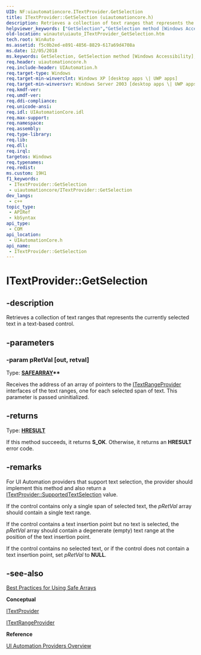 ```yaml
---
UID: NF:uiautomationcore.ITextProvider.GetSelection
title: ITextProvider::GetSelection (uiautomationcore.h)
description: Retrieves a collection of text ranges that represents the currently selected text in a text-based control.
helpviewer_keywords: ["GetSelection","GetSelection method [Windows Accessibility]","GetSelection method [Windows Accessibility]","ITextProvider interface","ITextProvider interface [Windows Accessibility]","GetSelection method","ITextProvider.GetSelection","ITextProvider::GetSelection","uiauto.uiauto_ITextProvider_GetSelection","uiauto_ITextProvider_GetSelection","uiautomationcore/ITextProvider::GetSelection","winauto.uiauto_ITextProvider_GetSelection"]
old-location: winauto\uiauto_ITextProvider_GetSelection.htm
tech.root: WinAuto
ms.assetid: f5c0b2ed-e891-4856-8829-617a69d4708a
ms.date: 12/05/2018
ms.keywords: GetSelection, GetSelection method [Windows Accessibility], GetSelection method [Windows Accessibility],ITextProvider interface, ITextProvider interface [Windows Accessibility],GetSelection method, ITextProvider.GetSelection, ITextProvider::GetSelection, uiauto.uiauto_ITextProvider_GetSelection, uiauto_ITextProvider_GetSelection, uiautomationcore/ITextProvider::GetSelection, winauto.uiauto_ITextProvider_GetSelection
req.header: uiautomationcore.h
req.include-header: UIAutomation.h
req.target-type: Windows
req.target-min-winverclnt: Windows XP [desktop apps \| UWP apps]
req.target-min-winversvr: Windows Server 2003 [desktop apps \| UWP apps]
req.kmdf-ver: 
req.umdf-ver: 
req.ddi-compliance: 
req.unicode-ansi: 
req.idl: UIAutomationCore.idl
req.max-support: 
req.namespace: 
req.assembly: 
req.type-library: 
req.lib: 
req.dll: 
req.irql: 
targetos: Windows
req.typenames: 
req.redist: 
ms.custom: 19H1
f1_keywords:
 - ITextProvider::GetSelection
 - uiautomationcore/ITextProvider::GetSelection
dev_langs:
 - c++
topic_type:
 - APIRef
 - kbSyntax
api_type:
 - COM
api_location:
 - UIAutomationCore.h
api_name:
 - ITextProvider::GetSelection
---
```


# ITextProvider::GetSelection


## -description

Retrieves a collection of text ranges that represents the currently selected text in a text-based control.

## -parameters

### -param pRetVal [out, retval]

Type: <b><a href="/windows/win32/api/oaidl/ns-oaidl-safearray">SAFEARRAY</a>**</b>

Receives the address of an array of pointers to the <a href="/windows/desktop/api/uiautomationcore/nn-uiautomationcore-itextrangeprovider">ITextRangeProvider</a> interfaces of the text ranges,
				one for each selected span of text. This parameter is passed uninitialized.

## -returns

Type: <b><a href="/windows/desktop/WinProg/windows-data-types">HRESULT</a></b>

If this method succeeds, it returns <b xmlns:loc="http://microsoft.com/wdcml/l10n">S_OK</b>. Otherwise, it returns an <b xmlns:loc="http://microsoft.com/wdcml/l10n">HRESULT</b> error code.

## -remarks

For UI Automation providers that support text selection, 
        the provider should implement this method and also return a <a href="/windows/desktop/api/uiautomationcore/nf-uiautomationcore-itextprovider-get_supportedtextselection">ITextProvider::SupportedTextSelection</a> value.
        

If the control contains only a single span of selected text, the <i>pRetVal</i> array should contain a single text range. 

If the control contains a text insertion point but no text is selected,  the <i>pRetVal</i> array should contain a degenerate (empty) text range at the position of the text insertion point.

 If the control contains no selected text, or if the control does not contain a text insertion point, set <i>pRetVal</i> to <b>NULL</b>.

## -see-also

<a href="/windows/desktop/WinAuto/uiauto-workingwithsafearrays">Best Practices for Using Safe Arrays</a>



<b>Conceptual</b>



<a href="/windows/desktop/api/uiautomationcore/nn-uiautomationcore-itextprovider">ITextProvider</a>



<a href="/windows/desktop/api/uiautomationcore/nn-uiautomationcore-itextrangeprovider">ITextRangeProvider</a>



<b>Reference</b>



<a href="/windows/desktop/WinAuto/uiauto-providersoverview">UI Automation Providers Overview</a>

